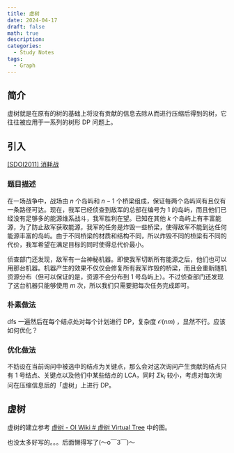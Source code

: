 ```yaml
---
title: 虚树
date: 2024-04-17
draft: false
math: true
description: 
categories:
  - Study Notes
tags:
  - Graph
---
```


## 简介

虚树就是在原有的树的基础上将没有贡献的信息去除从而进行压缩后得到的树，它往往被应用于一系列的树形 DP 问题上。

## 引入

[[SDOI2011] 消耗战](https://www.luogu.com.cn/problem/P2495)

### 题目描述

在一场战争中，战场由 $n$ 个岛屿和 $n-1$ 个桥梁组成，保证每两个岛屿间有且仅有一条路径可达。现在，我军已经侦查到敌军的总部在编号为 $1$ 的岛屿，而且他们已经没有足够多的能源维系战斗，我军胜利在望。已知在其他 $k$ 个岛屿上有丰富能源，为了防止敌军获取能源，我军的任务是炸毁一些桥梁，使得敌军不能到达任何能源丰富的岛屿。由于不同桥梁的材质和结构不同，所以炸毁不同的桥梁有不同的代价，我军希望在满足目标的同时使得总代价最小。  

侦查部门还发现，敌军有一台神秘机器。即使我军切断所有能源之后，他们也可以用那台机器。机器产生的效果不仅仅会修复所有我军炸毁的桥梁，而且会重新随机资源分布（但可以保证的是，资源不会分布到 $1$ 号岛屿上）。不过侦查部门还发现了这台机器只能够使用 $m$ 次，所以我们只需要把每次任务完成即可。

### 朴素做法

dfs 一遍然后在每个结点处对每个计划进行 DP，复杂度 $\mathcal{O}(nm)$ ，显然不行。应该如何优化？

### 优化做法

不妨设在当前询问中被选中的结点为关键点，那么会对这次询问产生贡献的结点只有 1 号结点、关键点以及他们中某些结点的 LCA，同时 $\Sigma k_i$ 较小，考虑对每次询问在压缩信息后的「虚树」上进行 DP。

## 虚树

虚树的建立参考 [虚树 - OI Wiki # 虚树 Virtual Tree](https://oi-wiki.org/graph/virtual-tree/#%E8%99%9A%E6%A0%91-virtual-tree) 中的图。

也没太多好写的。。。后面懒得写了(～o￣3￣)～